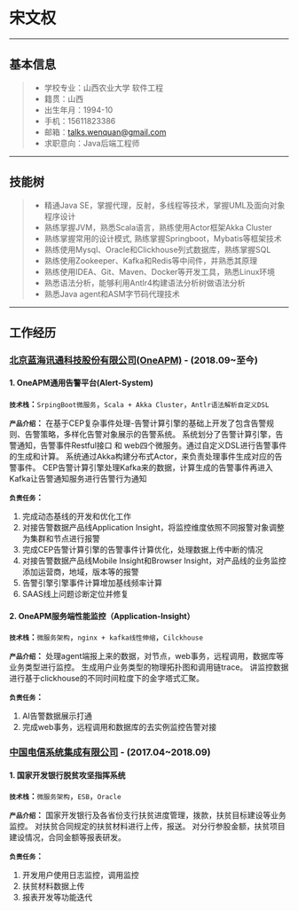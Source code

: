 
#  宋文权
-------
## 基本信息
> * 学校专业：山西农业大学	软件工程
> * 籍贯：山西		
> * 出生年月：1994-10
> * 手机：15611823386
> * 邮箱：talks.wenquan@gmail.com
> * 求职意向：Java后端工程师

-------

## 技能树
> * 精通Java SE，掌握代理，反射，多线程等技术，掌握UML及面向对象程序设计
> * 熟练掌握JVM，熟悉Scala语言，熟练使用Actor框架Akka Cluster
> * 熟练掌握常用的设计模式, 熟练掌握Springboot，Mybatis等框架技术
> * 熟练使用Mysql、Oracle和Clickhouse列式数据库，熟练掌握SQL
> * 熟练使用Zookeeper、Kafka和Redis等中间件，并熟悉其原理
> * 熟练使用IDEA、Git、Maven、Docker等开发工具，熟悉Linux环境
> * 熟悉语法分析，能够利用Antlr4构建语法分析树做语法分析
> * 熟悉Java agent和ASM字节码代理技术

-------

## 工作经历
### [北京蓝海讯通科技股份有限公司(OneAPM)](www.oneapm.com) - (2018.09~至今)
#### 1. OneAPM通用告警平台(Alert-System)
**`技术栈`：**`SrpingBoot微服务`，`Scala + Akka Cluster`，`Antlr语法解析自定义DSL`  

**`产品介绍`：** 在基于CEP复杂事件处理-告警计算引擎的基础上开发了包含告警规则、告警策略，多样化告警对象展示的告警系统。
    系统划分了告警计算引擎，告警通知，告警事件Restful接口 和 web四个微服务。通过自定义DSL进行告警事件的生成和计算。
    系统通过Akka构建分布式Actor，来负责处理事件生成对应的告警事件。
    CEP告警计算引擎处理Kafka来的数据，计算生成的告警事件再进入Kafka让告警通知服务进行告警行为通知

**`负责任务`：** 

1. 完成动态基线的开发和优化工作
2. 对接告警数据产品线Application Insight，将监控维度依照不同报警对象调整为集群和节点进行报警
3. 完成CEP告警计算引擎的告警事件计算优化，处理数据上传中断的情况
4. 对接告警数据产品线Mobile Insight和Browser Insight，对产品线的业务监控添加运营商，地域，版本等的报警
5. 告警引擎引擎事件计算增加基线频率计算
6. SAAS线上问题诊断定位并修复

#### 2. OneAPM服务端性能监控（Application-Insight）
**`技术栈`：**`微服务架构`，`nginx + kafka线性伸缩`，`Cilckhouse`

**`产品介绍`：** 
    处理agent端报上来的数据，对节点，web事务，远程调用，数据库等业务类型进行监控。
    生成用户业务类型的物理拓扑图和调用链trace。
    讲监控数据进行基于clickhouse的不同时间粒度下的金字塔式汇聚。

**`负责任务`：** 

1. AI告警数据展示打通
2. 完成web事务，远程调用和数据库的去实例监控告警对接



### [中国电信系统集成有限公司](ctsi.com.cn) - (2017.04~2018.09)
#### 1. 国家开发银行脱贫攻坚指挥系统
**`技术栈`：**`微服务架构`，`ESB`，`Oracle`

**`产品介绍`：** 国家开发银行及各省份支行扶贫进度管理，拨款，扶贫目标建设等业务监控。
    对扶贫合同规定的扶贫材料进行上传，报送。
    对分行参股金额，扶贫项目建设情况，合同金额等报表研发。

**`负责任务`：** 

1. 开发用户使用日志监控，调用监控
2. 扶贫材料数据上传
3. 报表开发等功能迭代




